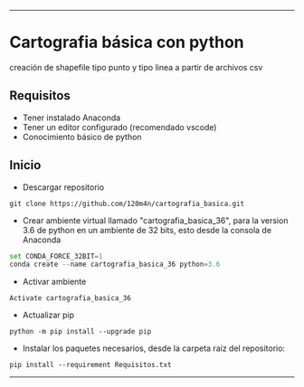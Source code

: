 -- ------------------------------

# Cartografia básica con python

creación de shapefile tipo punto y tipo linea a partir de archivos csv

## Requisitos

- Tener instalado Anaconda
- Tener un editor configurado (recomendado vscode)
- Conocimiento básico de python

## Inicio

- Descargar repositorio

`git clone https://github.com/120m4n/cartografia_basica.git`

- Crear ambiente virtual llamado "cartografia_basica_36", para la version 3.6 de python en un ambiente de 32 bits, esto desde la consola de Anaconda

```python
set CONDA_FORCE_32BIT=1
conda create --name cartografia_basica_36 python=3.6
```

- Activar ambiente

`Activate cartografia_basica_36`

- Actualizar pip 

`python -m pip install --upgrade pip`

- Instalar los paquetes necesarios, desde la carpeta raíz del repositorio:

`pip install --requirement Requisitos.txt`

-- ------------------------------

